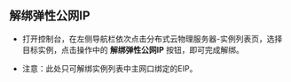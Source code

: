 ## 解绑弹性公网IP

- 打开控制台，在左侧导航栏依次点击分布式云物理服务器-实例列表页，选择目标实例，点击操作中的 **解绑弹性公网IP** 按钮，即可完成解绑。<br/>

- 注意：此处只可解绑实例列表中主网口绑定的EIP。


